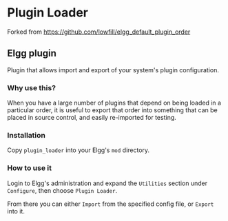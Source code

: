 # Plugin Loader
Forked from https://github.com/lowfill/elgg_default_plugin_order

## Elgg plugin
Plugin that allows import and export of your system's plugin configuration.

### Why use this?
When you have a large number of plugins that depend on being loaded in a
particular order, it is useful to export that order into something that can be
placed in source control, and easily re-imported for testing.

### Installation
Copy `plugin_loader` into your Elgg's `mod` directory.

### How to use it
Login to Elgg's administration and expand the `Utilities` section under
`Configure`, then choose `Plugin Loader`.

From there you can either `Import` from the specified config file, or `Export` into it.
